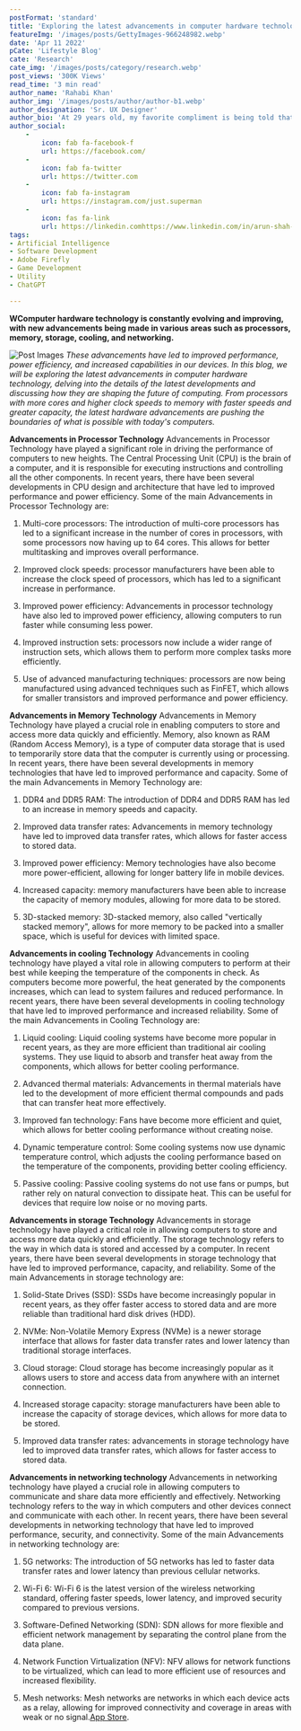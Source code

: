 ```yaml
---
postFormat: 'standard'
title: 'Exploring the latest advancements in computer hardware technology.'
featureImg: '/images/posts/GettyImages-966248982.webp'
date: 'Apr 11 2022'
pCate: 'Lifestyle Blog'
cate: 'Research'
cate_img: '/images/posts/category/research.webp'
post_views: '300K Views'
read_time: '3 min read'
author_name: 'Rahabi Khan'
author_img: '/images/posts/author/author-b1.webp'
author_designation: 'Sr. UX Designer'
author_bio: 'At 29 years old, my favorite compliment is being told that I look like my mom. Seeing myself in her image, like this daughter up top, makes me so proud of how far I’ve come, and so thankful for where I come from.'
author_social:
    -
        icon: fab fa-facebook-f
        url: https://facebook.com/
    -
        icon: fab fa-twitter
        url: https://twitter.com
    -
        icon: fab fa-instagram
        url: https://instagram.com/just.superman
    -
        icon: fas fa-link
        url: https://linkedin.comhttps://www.linkedin.com/in/arun-shah-85416a204
tags: 
- Artificial Intelligence
- Software Development
- Adobe Firefly
- Game Development
- Utility
- ChatGPT

---
```


**WComputer hardware technology is constantly evolving and improving, with new advancements being made in various areas such as processors, memory, storage, cooling, and networking.**

![Post Images](/images/post-single/post-single-02.webp)
*These advancements have led to improved performance, power efficiency, and increased capabilities in our devices. In this blog, we will be exploring the latest advancements in computer hardware technology, delving into the details of the latest developments and discussing how they are shaping the future of computing. From processors with more cores and higher clock speeds to memory with faster speeds and greater capacity, the latest hardware advancements are pushing the boundaries of what is possible with today's computers.*

**Advancements in Processor Technology**
Advancements in Processor Technology have played a significant role in driving the performance of computers to new heights. The Central Processing Unit (CPU) is the brain of a computer, and it is responsible for executing instructions and controlling all the other components. In recent years, there have been several developments in CPU design and architecture that have led to improved performance and power efficiency. Some of the main Advancements in Processor Technology are:

1. Multi-core processors: The introduction of multi-core processors has led to a significant increase in the number of cores in processors, with some processors now having up to 64 cores. This allows for better multitasking and improves overall performance.

2. Improved clock speeds: processor manufacturers have been able to increase the clock speed of processors, which has led to a significant increase in performance.

3. Improved power efficiency: Advancements in processor technology have also led to improved power efficiency, allowing computers to run faster while consuming less power.

4. Improved instruction sets: processors now include a wider range of instruction sets, which allows them to perform more complex tasks more efficiently.

5. Use of advanced manufacturing techniques: processors are now being manufactured using advanced techniques such as FinFET, which allows for smaller transistors and improved performance and power efficiency.

**Advancements in Memory Technology**
Advancements in Memory Technology have played a crucial role in enabling computers to store and access more data quickly and efficiently. Memory, also known as RAM (Random Access Memory), is a type of computer data storage that is used to temporarily store data that the computer is currently using or processing. In recent years, there have been several developments in memory technologies that have led to improved performance and capacity. Some of the main Advancements in Memory Technology are:

1. DDR4 and DDR5 RAM: The introduction of DDR4 and DDR5 RAM has led to an increase in memory speeds and capacity.

2. Improved data transfer rates: Advancements in memory technology have led to improved data transfer rates, which allows for faster access to stored data.

3. Improved power efficiency: Memory technologies have also become more power-efficient, allowing for longer battery life in mobile devices.

4. Increased capacity: memory manufacturers have been able to increase the capacity of memory modules, allowing for more data to be stored.

5. 3D-stacked memory: 3D-stacked memory, also called "vertically stacked memory", allows for more memory to be packed into a smaller space, which is useful for devices with limited space.

**Advancements in cooling Technology**
Advancements in cooling technology have played a vital role in allowing computers to perform at their best while keeping the temperature of the components in check. As computers become more powerful, the heat generated by the components increases, which can lead to system failures and reduced performance. In recent years, there have been several developments in cooling technology that have led to improved performance and increased reliability. Some of the main Advancements in Cooling Technology are:

1. Liquid cooling: Liquid cooling systems have become more popular in recent years, as they are more efficient than traditional air cooling systems. They use liquid to absorb and transfer heat away from the components, which allows for better cooling performance.

2. Advanced thermal materials: Advancements in thermal materials have led to the development of more efficient thermal compounds and pads that can transfer heat more effectively.

3. Improved fan technology: Fans have become more efficient and quiet, which allows for better cooling performance without creating noise.

4. Dynamic temperature control: Some cooling systems now use dynamic temperature control, which adjusts the cooling performance based on the temperature of the components, providing better cooling efficiency.

5. Passive cooling: Passive cooling systems do not use fans or pumps, but rather rely on natural convection to dissipate heat. This can be useful for devices that require low noise or no moving parts.

**Advancements in storage Technology**
Advancements in storage technology have played a critical role in allowing computers to store and access more data quickly and efficiently. The storage technology refers to the way in which data is stored and accessed by a computer. In recent years, there have been several developments in storage technology that have led to improved performance, capacity, and reliability. Some of the main Advancements in storage technology are:

1. Solid-State Drives (SSD): SSDs have become increasingly popular in recent years, as they offer faster access to stored data and are more reliable than traditional hard disk drives (HDD).

2. NVMe: Non-Volatile Memory Express (NVMe) is a newer storage interface that allows for faster data transfer rates and lower latency than traditional storage interfaces.

3. Cloud storage: Cloud storage has become increasingly popular as it allows users to store and access data from anywhere with an internet connection.

4. Increased storage capacity: storage manufacturers have been able to increase the capacity of storage devices, which allows for more data to be stored.

5. Improved data transfer rates: advancements in storage technology have led to improved data transfer rates, which allows for faster access to stored data.

**Advancements in networking technology** 
Advancements in networking technology have played a crucial role in allowing computers to communicate and share data more efficiently and effectively. Networking technology refers to the way in which computers and other devices connect and communicate with each other. In recent years, there have been several developments in networking technology that have led to improved performance, security, and connectivity. Some of the main Advancements in networking technology are:

1. 5G networks: The introduction of 5G networks has led to faster data transfer rates and lower latency than previous cellular networks.

2. Wi-Fi 6: Wi-Fi 6 is the latest version of the wireless networking standard, offering faster speeds, lower latency, and improved security compared to previous versions.

3. Software-Defined Networking (SDN): SDN allows for more flexible and efficient network management by separating the control plane from the data plane.

4. Network Function Virtualization (NFV): NFV allows for network functions to be virtualized, which can lead to more efficient use of resources and increased flexibility.

5. Mesh networks: Mesh networks are networks in which each device acts as a relay, allowing for improved connectivity and coverage in areas with weak or no signal.[App Store](#).


